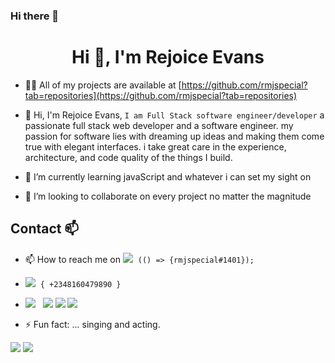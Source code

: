 ### Hi there 👋

<!--
**rmjspecial/rmjspecial** is a ✨ _special_ ✨ repository because its `README.md` (this file) appears on your GitHub profile.

Here are some ideas to get you started:

- 🔭 I’m currently working on ...
- 🌱 I’m currently learning ...
- 👯 I’m looking to collaborate on ...
- 🤔 I’m looking for help with ...
- 💬 Ask me about ...
- 📫 How to reach me: ...
- 😄 Pronouns: ...
- ⚡ Fun fact: ...
-->
<h1 align="center">Hi 👋, I'm Rejoice Evans</h1>


- 👨‍💻 All of my projects are available at [https://github.com/rmjspecial?tab=repositories](https://github.com/rmjspecial?tab=repositories)

 

- 👀 Hi, I'm Rejoice Evans, `I am Full Stack software engineer/developer` a passionate  full stack web developer and a software engineer. my passion for software lies with dreaming up ideas and making them come true with elegant interfaces. i take great care in the experience, architecture, and code quality of the things I build.

- 🌱 I’m currently learning javaScript and whatever i can set my sight on
- 💞 I’m looking to collaborate on every project no matter the magnitude
## Contact 📫
- 📫 How to reach me on ![](https://img.shields.io/badge/-DISCORD-0000ff?logo=discord&logoColor=fff) &nbsp;`(() => {rmjspecial#1401});`
- <img src="https://img.shields.io/badge/-WHATSAPP-008400?logo=whatsapp&logoColor=fff"> &nbsp;`{ +2348160479890 }`  &nbsp; &nbsp;
-  [![](https://img.shields.io/badge/-GMAIL-e34f26?logo=gmail&logoColor=fff)](rmjspecial2015@gmail.com) &nbsp;
  [![](https://img.shields.io/badge/LinkedIn-0077B5?style=for-the-badge&logo=linkedin&logoColor=white)](https://www.linkedin.com/in/rejoice-evans-74882122a/) 
[![](https://img.shields.io/badge/Twitter-1DA1F2?style=for-the-badge&logo=twitter&logoColor=white)](https://twitter.com/rmjspecial2)
   ![](https://img.shields.io/badge/-AngelList-1DA1F2?logo=AngelList&logoColor=fff)
   
 - ⚡ Fun fact: ... singing and acting.

![](https://github-readme-stats.vercel.app/api?username=rmjspecial&count_private=true&show_icons=true&theme=radical)
![](https://github-readme-stats.vercel.app/api/top-langs/?username=rmjspecial&show_icons=true&theme=radical)
